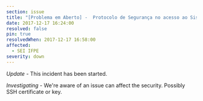 ```yaml
---
section: issue
title: "[Problema em Aberto] -  Protocolo de Segurança no acesso ao Sistema"
date: 2017-12-17 16:24:00
resolved: false
pin: true
resolvedWhen: 2017-12-17 16:58:00
affected:
  - SEI IFPE
severity: down
---
```

*Update* - This incident has been started.

*Investigating* - We're aware of an issue can affect the security. Possibly SSH certificate or key.